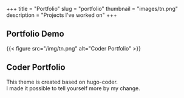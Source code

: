 +++
title = "Portfolio"
slug = "portfolio"
thumbnail = "images/tn.png"
description = "Projects I've worked on"
+++

## Portfolio Demo

{{< figure src="/img/tn.png" alt="Coder Portfolio" >}}

## Coder Portfolio

This theme is created based on hugo-coder.  
I made it possible to tell yourself more by my change.